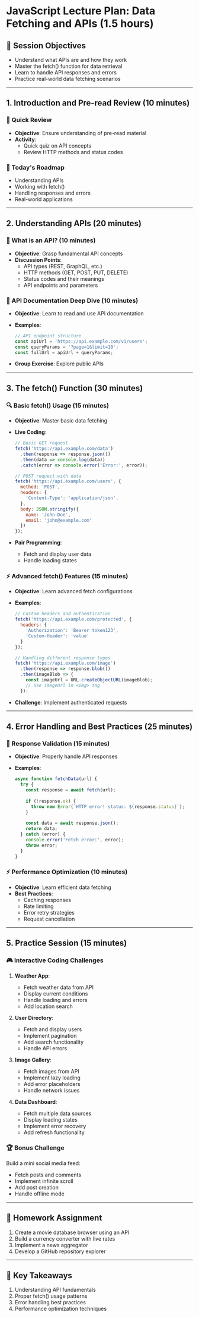 # JavaScript Lecture Plan: Data Fetching and APIs (1.5 hours)

## 🎯 Session Objectives

- Understand what APIs are and how they work
- Master the fetch() function for data retrieval
- Learn to handle API responses and errors
- Practice real-world data fetching scenarios

---

## 1. Introduction and Pre-read Review (10 minutes)

### 🔄 Quick Review

- **Objective**: Ensure understanding of pre-read material
- **Activity**:
  - Quick quiz on API concepts
  - Review HTTP methods and status codes

### 🌟 Today's Roadmap

- Understanding APIs
- Working with fetch()
- Handling responses and errors
- Real-world applications

---

## 2. Understanding APIs (20 minutes)

### 💫 What is an API? (10 minutes)

- **Objective**: Grasp fundamental API concepts
- **Discussion Points**:
  - API types (REST, GraphQL, etc.)
  - HTTP methods (GET, POST, PUT, DELETE)
  - Status codes and their meanings
  - API endpoints and parameters

### 🎯 API Documentation Deep Dive (10 minutes)

- **Objective**: Learn to read and use API documentation
- **Examples**:

  ```javascript
  // API endpoint structure
  const apiUrl = 'https://api.example.com/v1/users';
  const queryParams = '?page=1&limit=10';
  const fullUrl = apiUrl + queryParams;
  ```

- **Group Exercise**: Explore public APIs

---

## 3. The fetch() Function (30 minutes)

### 🔍 Basic fetch() Usage (15 minutes)

- **Objective**: Master basic data fetching
- **Live Coding**:

  ```javascript
  // Basic GET request
  fetch('https://api.example.com/data')
    .then(response => response.json())
    .then(data => console.log(data))
    .catch(error => console.error('Error:', error));

  // POST request with data
  fetch('https://api.example.com/users', {
    method: 'POST',
    headers: {
      'Content-Type': 'application/json',
    },
    body: JSON.stringify({
      name: 'John Doe',
      email: 'john@example.com'
    })
  });
  ```

- **Pair Programming**:
  - Fetch and display user data
  - Handle loading states

### ⚡ Advanced fetch() Features (15 minutes)

- **Objective**: Learn advanced fetch configurations
- **Examples**:

  ```javascript
  // Custom headers and authentication
  fetch('https://api.example.com/protected', {
    headers: {
      'Authorization': 'Bearer token123',
      'Custom-Header': 'value'
    }
  });

  // Handling different response types
  fetch('https://api.example.com/image')
    .then(response => response.blob())
    .then(imageBlob => {
      const imageUrl = URL.createObjectURL(imageBlob);
      // Use imageUrl in <img> tag
    });
  ```

- **Challenge**: Implement authenticated requests

---

## 4. Error Handling and Best Practices (25 minutes)

### 🔄 Response Validation (15 minutes)

- **Objective**: Properly handle API responses
- **Examples**:

  ```javascript
  async function fetchData(url) {
    try {
      const response = await fetch(url);
      
      if (!response.ok) {
        throw new Error(`HTTP error! status: ${response.status}`);
      }
      
      const data = await response.json();
      return data;
    } catch (error) {
      console.error('Fetch error:', error);
      throw error;
    }
  }
  ```

### ⚡ Performance Optimization (10 minutes)

- **Objective**: Learn efficient data fetching
- **Best Practices**:
  - Caching responses
  - Rate limiting
  - Error retry strategies
  - Request cancellation

---

## 5. Practice Session (15 minutes)

### 🎮 Interactive Coding Challenges

1. **Weather App**:
   - Fetch weather data from API
   - Display current conditions
   - Handle loading and errors
   - Add location search

2. **User Directory**:
   - Fetch and display users
   - Implement pagination
   - Add search functionality
   - Handle API errors

3. **Image Gallery**:
   - Fetch images from API
   - Implement lazy loading
   - Add error placeholders
   - Handle network issues

4. **Data Dashboard**:
   - Fetch multiple data sources
   - Display loading states
   - Implement error recovery
   - Add refresh functionality

### 🏆 Bonus Challenge

Build a mini social media feed:

- Fetch posts and comments
- Implement infinite scroll
- Add post creation
- Handle offline mode

---

## 📝 Homework Assignment

1. Create a movie database browser using an API
2. Build a currency converter with live rates
3. Implement a news aggregator
4. Develop a GitHub repository explorer

---

## 🎯 Key Takeaways

1. Understanding API fundamentals
2. Proper fetch() usage patterns
3. Error handling best practices
4. Performance optimization techniques
